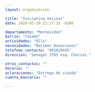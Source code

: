 ```yaml
---
layout: organizacion

title: "Iniciativa Vecinal"
date: 2020-03-29 21:17:33 -0300

departamento: "Montevideo"
barrio: "Casabó"
actividades: "Olla"
necesidades: "Reciben Donaciones"
telefono_contacto: "093819595"
direccion: "Senegal 3785 esq. Charcas."

otros_contactos: ""
horario: ""
aclaraciones: "Entrega de vianda"
cuenta_bancaria: ""

---
```


